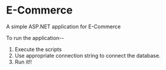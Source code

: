 # E-Commerce
A simple ASP.NET application for E-Commerce


To run the application--

1. Execute the scripts 
2. Use appropriate connection string to connect the database.
3. Run it!!

